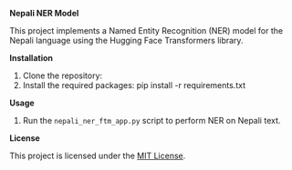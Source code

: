 **Nepali NER Model**

This project implements a Named Entity Recognition (NER) model for the Nepali language using the Hugging Face Transformers library.

**Installation**

1. Clone the repository:
2. Install the required packages:
pip install -r requirements.txt


**Usage**

1. Run the `nepali_ner_ftm_app.py` script to perform NER on Nepali text.



**License**

This project is licensed under the [MIT License](LICENSE).
